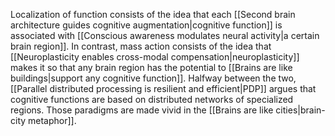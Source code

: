 ---
---

Localization of function consists of the idea that each [[Second brain architecture guides cognitive augmentation|cognitive function]] is associated with [[Conscious awareness modulates neural activity|a certain brain region]]. In contrast, mass action consists of the idea that [[Neuroplasticity enables cross-modal compensation|neuroplasticity]] makes it so that any brain region has the potential to [[Brains are like buildings|support any cognitive function]]. Halfway between the two, [[Parallel distributed processing is resilient and efficient|PDP]] argues that cognitive functions are based on distributed networks of specialized regions. Those paradigms are made vivid in the [[Brains are like cities|brain-city metaphor]].